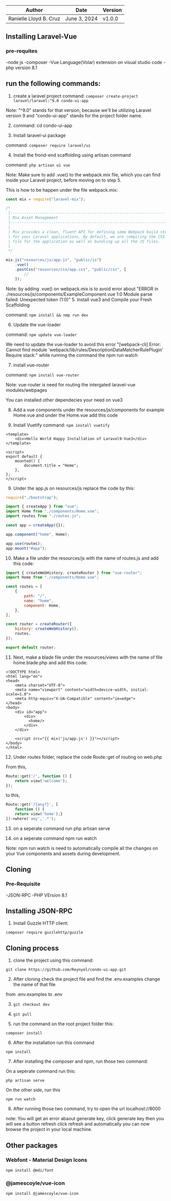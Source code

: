 | Author                 | Date         | Version |
| ---------------------- | ------------ | ------- |
| Ranielle Lloyd B. Cruz | June 3, 2024 | v1.0.0  |

## Installing Laravel-Vue

### pre-requites

-node js
-composer
-Vue Language(Volar) extension on visual studio code
-php version 8.1

## run the following commands:

1. create a laravel project
   command: `composer create-project laravel/laravel:^9.0 condo-ui-app`

Note: "^9.0" stands for that version, because we'll be utilizing Laravel version 9
and "condo-ui-app" stands for the project folder name.

2. command: cd condo-ui-app

3. Install laravel-ui package

command: `composer require laravel/ui`

4. Install the frond-end scaffolding using artisan command

command: `php artisan ui vue`

Note: Make sure to add .vue() to the webpack.mix file, which you can find inside your Laravel project, before moving on to step 5.

This is how to be happen under the file webpack.mix:

```javascript
const mix = require("laravel-mix");

/*
 |--------------------------------------------------------------------------
 | Mix Asset Management
 |--------------------------------------------------------------------------
 |
 | Mix provides a clean, fluent API for defining some Webpack build steps
 | for your Laravel applications. By default, we are compiling the CSS
 | file for the application as well as bundling up all the JS files.
 |
 */

mix.js("resources/js/app.js", "public/js")
    .vue()
    .postCss("resources/css/app.css", "public/css", [
        //
    ]);
```

Note: by adding .vue() on webpack.mix is to avoid error about "ERROR in ./resources/js/components/ExampleComponent.vue 1:0
Module parse failed: Unexpected token (1:0)" 5. Install vue3 and Compile your Fresh Scaffolding

command: `npm install && nmp run dev`

6. Update the vue-loader

command: `npm update vue-loader`

We need to update the vue-loader to avoid this error "[webpack-cli] Error: Cannot find module 'webpack/lib/rules/DescriptionDataMatcherRulePlugin'
Require stack:" while running the command the npm run watch

7. install vue-router

command: `npm install vue-router`

Note: vue-router is need for routing the intergated laravel-vue modules/webpages

You can installed other dependecies your need on vue3

8. Add a vue components under the resources/js/components for example Home.vue and under the Home.vue add this code

9. Install Vuetify
   command: `npm install vuetify`

```vue
<template>
    <div>Hello World Happy Installation of Laravel9-Vue3</div>
</template>

<script>
export default {
    mounted() {
        document.title = "Home";
    },
};
</script>
```

9. Under the app.js on resources/js replace the code by this:

```javascript
require("./bootstrap");

import { createApp } from "vue";
import Home from "./components/Home.vue";
import routes from "./routes.js";

const app = createApp({});

app.component("home", Home);

app.use(routes);
app.mount("#app");
```

10. Make a file under the resources/js with the name of routes.js and add this code:

```javascript
import { createWebHistory, createRouter } from "vue-router";
import Home from "./components/Home.vue";

const routes = [
    {
        path: "/",
        name: "home",
        component: Home,
    },
];

const router = createRouter({
    history: createWebHistory(),
    routes,
});

export default router;
```

11. Next, make a blade file under the resources/views with the name of file home.blade.php and add this code:

```blade
<!DOCTYPE html>
<html lang="en">
<head>
    <meta charset="UTF-8">
    <meta name="viewport" content="width=device-width, initial-scale=1.0">
    <meta http-equiv="X-UA-Compatible" content="ie=edge">
</head>
<body>
    <div id="app">
        <div>
          <home/>
        </div>
    </div>

    <script src="{{ mix('js/app.js') }}"></script>
</body>
</html>
```

12. Under routes folder, replace the code Route::get of routing on web.php

From this,

```php
Route::get('/', function () {
    return view('welcome');
});
```

to this,

```php
Route::get('/{any?}', [
    function () {
    return view('home');}
])->where('any','.*');

```

13. on a seperate command run php artisan serve

14. on a seperate command npm run watch

Note: npm run watch is need to automatically compile all the changes on your Vue components and assets during development.

## Cloning

### Pre-Requisite

-JSON-RPC
-PHP VErsion 8.1

## Installing JSON-RPC

1. Install Guzzle HTTP client:

`composer require guzzlehttp/guzzle`

## Cloning process

1. clone the project using this command:

`git clone https://github.com/Reynyel/condo-ui-app.git`

2. After cloning check the project file and find the .env.examples change the name of that file

from .env.examples to .env

3. `git checkout dev`

4. `git pull`

5. run the command on the root project folder this:

`composer install`

6. After the installation run this command

`npm install`

7. After installing the composer and npm, run those two command:

On a seperate command run this:

`php artisan serve`

On the other side, run this

`npm run watch`

8. After running those two command, try to open the url localhost://8000

note: You will get an error abaout generate key, click generate key then you will see a button refresh click refresh and automatically you can now browse the project in your local machine.

## Other packages

### Webfont - Material Design Icons

`npm install @mdi/font`

### @jamescoyle/vue-icon

`npm install @jamescoyle/vue-icon`
